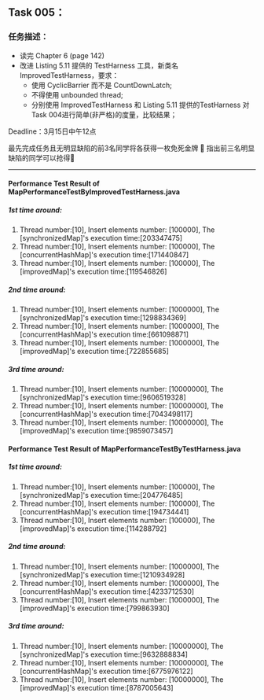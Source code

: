 ## **Task 005：**

### 任务描述：

- 读完 Chapter 6 (page 142)
- 改进 Listing 5.11 提供的 TestHarness 工具，新类名 ImprovedTestHarness，要求：
  - 使用 CyclicBarrier 而不是 CountDownLatch;
  - 不得使用 unbounded thread;
  - 分别使用 ImprovedTestHarness 和 Listing 5.11 提供的TestHarness 对 Task 004进行简单(非严格)的度量，比较结果；

Deadline：3月15日中午12点

最先完成任务且无明显缺陷的前3名同学将各获得一枚免死金牌 🏅️
指出前三名明显缺陷的同学可以抢得🏅️


------

#### Performance Test Result of MapPerformanceTestByImprovedTestHarness.java

##### 1st time around:

1. Thread number:[10], Insert elements number: [100000], The [synchronizedMap]'s execution time:[203347475]
2. Thread number:[10], Insert elements number: [100000], The [concurrentHashMap]'s execution time:[171440847]
3. Thread number:[10], Insert elements number: [100000], The [improvedMap]'s execution time:[119546826]

##### 2nd time around:

1. Thread number:[10], Insert elements number: [1000000], The [synchronizedMap]'s execution time:[1298834369]
2. Thread number:[10], Insert elements number: [1000000], The [concurrentHashMap]'s execution time:[661098871]
3. Thread number:[10], Insert elements number: [1000000], The [improvedMap]'s execution time:[722855685]

##### 3rd time around:

1. Thread number:[10], Insert elements number: [10000000], The [synchronizedMap]'s execution time:[9606519328]
2. Thread number:[10], Insert elements number: [10000000], The [concurrentHashMap]'s execution time:[7043498117]
3. Thread number:[10], Insert elements number: [10000000], The [improvedMap]'s execution time:[9859073457]

#### Performance Test Result of MapPerformanceTestByTestHarness.java

##### 1st time around:

1. Thread number:[10], Insert elements number: [100000], The [synchronizedMap]'s execution time:[204776485]
2. Thread number:[10], Insert elements number: [100000], The [concurrentHashMap]'s execution time:[194734441]
3. Thread number:[10], Insert elements number: [100000], The [improvedMap]'s execution time:[114288792]

##### 2nd time around:

1. Thread number:[10], Insert elements number: [1000000], The [synchronizedMap]'s execution time:[1210934928]
2. Thread number:[10], Insert elements number: [1000000], The [concurrentHashMap]'s execution time:[4233712530]
3. Thread number:[10], Insert elements number: [1000000], The [improvedMap]'s execution time:[799863930]

##### 3rd time around:

1. Thread number:[10], Insert elements number: [10000000], The [synchronizedMap]'s execution time:[9632888834]
2. Thread number:[10], Insert elements number: [10000000], The [concurrentHashMap]'s execution time:[6775976122]
3. Thread number:[10], Insert elements number: [10000000], The [improvedMap]'s execution time:[8787005643]